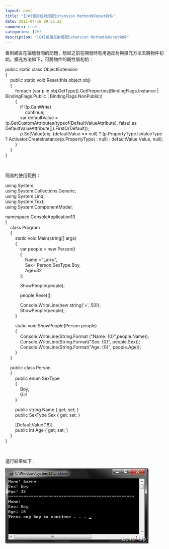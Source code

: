 ```yaml
---
layout: post
title: "[C#]使用反射搭配Extension Method來Reset物件"
date: 2011-04-18 09:52:22
comments: true
categories: [C#]
description: "[C#]使用反射搭配Extension Method來Reset物件"
---
```

<p>
	看到網友在論壇發問的問題，想起之前在開發時有用過反射與擴充方法去將物件初始，擴充方法如下，可將物件的屬性值初始：</p>
<p>
	public static class ObjectExtension<br />
	{<br />
	    public static void Reset(this object obj)<br />
	    {<br />
	        foreach (var p in obj.GetType().GetProperties(BindingFlags.Instance | BindingFlags.Public | BindingFlags.NonPublic))<br />
	        {<br />
	            if (!p.CanWrite)<br />
	                continue;<br />
	            var defaultValue = (p.GetCustomAttributes(typeof(DefaultValueAttribute), false) as DefaultValueAttribute[]).FirstOrDefault();<br />
	            p.SetValue(obj, (defaultValue == null) ? (p.PropertyType.IsValueType ? Activator.CreateInstance(p.PropertyType) : null) : defaultValue.Value, null);<br />
	        }<br />
	    }<br />
	}</p>
<p>
	 </p>
<p>
	簡易的使用範例：</p>
<p>
	using System;<br />
	using System.Collections.Generic;<br />
	using System.Linq;<br />
	using System.Text;<br />
	using System.ComponentModel;</p>
<p>
	namespace ConsoleApplication13<br />
	{<br />
	    class Program<br />
	    {<br />
	        static void Main(string[] args)<br />
	        {<br />
	            var people = new Person()<br />
	            {<br />
	                Name ="Larry",<br />
	                Sex= Person.SexType.Boy,<br />
	                Age=32<br />
	            };</p>
<p>
	            ShowPeople(people);</p>
<p>
	            people.Reset();</p>
<p>
	            Console.WriteLine(new string('=', 50));<br />
	            ShowPeople(people);<br />
	        }</p>
<p>
	        static void ShowPeople(Person people)<br />
	        {           <br />
	            Console.WriteLine(String.Format ("Name: {0}",people.Name));<br />
	            Console.WriteLine(String.Format("Sex: {0}", people.Sex));<br />
	            Console.WriteLine(String.Format("Age: {0}", people.Age));<br />
	        }<br />
	    }</p>
<p>
	    public class Person<br />
	    {<br />
	        public enum SexType<br />
	        {<br />
	            Boy,<br />
	            Girl<br />
	        }</p>
<p>
	        public string Name { get; set; }               <br />
	        public SexType Sex { get; set; }</p>
<p>
	        [DefaultValue(18)]<br />
	        public int Age { get; set; }<br />
	    }<br />
	}</p>
<p>
	 </p>
<p>
	運行結果如下：</p>
<p>
	<img alt="image" border="0" height="239" src="\images\posts\23027\image_thumb.png" style="border-bottom: 0px; border-left: 0px; border-top: 0px; border-right: 0px" width="457" /></p>
